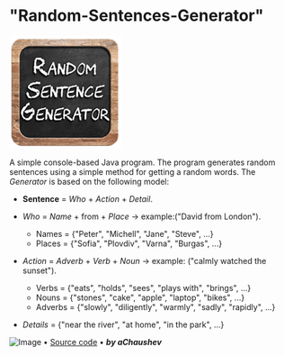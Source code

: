 # "Random-Sentences-Generator"
<img alt="Image" width="200px" src="assets/images/RandomSentence-Pic.png"></img>

A simple console-based Java program.
The program generates random sentences using a simple method for getting a random words.
The *Generator* is based on the following model:

* **Sentence** = *Who* + *Action* + *Detail*.		
	
* *Who* = *Name* + from + *Place* -> example:("David from London").
  - Names = {"Peter", "Michell", "Jane", "Steve", ...}
  - Places = {"Sofia", "Plovdiv", "Varna", "Burgas", ...}
	
* *Action* = *Adverb* + *Verb* + *Noun* -> example: ("calmly watched the sunset").
  - Verbs = {"eats", "holds", "sees", "plays with", "brings", ...}
  - Nouns = {"stones", "cake", "apple", "laptop", "bikes", ...}
  - Adverbs = {"slowly", "diligently", "warmly", "sadly", "rapidly", ...}
	
* *Details* = {"near the river", "at home", "in the park", ...}

<img alt="Image" width="400px" src="assets/images/RandomSentences – Screenshot.png"></img>
• [Source code](https://github.com/aChaushev/RandomSentencesGeneratorBy_aChaushev/blob/main/RandomSentences.java)
• ***by aChaushev***